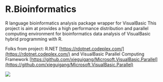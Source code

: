 # R.Bioinformatics
R language bioinformatics analysis package wrapper for VisualBasic
This project is aim at provides a high performance distribution and parallel computing environment for bioinformatics data analysis of VisualBasic hybrid programming with R.


Folks from project:
R.NET   [https://rdotnet.codeplex.com/](https://rdotnet.codeplex.com/)
and 
VisualBasic Parallel Computing Framework
[https://github.com/xieguigang/Microsoft.VisualBasic.Parallel](https://github.com/xieguigang/Microsoft.VisualBasic.Parallel)


![](https://raw.githubusercontent.com/SMRUCC/R.Bioinformatics/master/Bioconductor/bioconductor_logo_rgb.jpg)